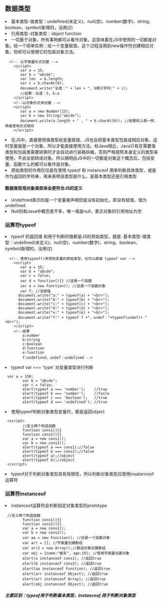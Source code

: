 
## 数据类型

<li>基本类型-值类型：undefined(未定义)、null(空)、number(数字)、string、boolean、symbol(新增的，没用过)
<li>引用类型-对象类型：object function

<li>一切基于对象，所有事物都可以看作对象。这意味着在JS中使用的一切都是对象。给一个简单实例：给一个变量赋值，这个过程没用到new操作符创建相应对象，但却可以使用它的包装对象方法。

``` 
  <!-- 以字面量形式创建 -->
    <script>
       var a = 15;
       var b = "abcde";
       var len  = b.length;
       var c = b.charAt(0);
       document.write("长度：" + len + ", b索引字符:" + c);
       //结果：长度：5, b:a
    </script>
    <!--以对象形式来创建 -->
    <script>
       var a = new Number(15);
       var b = new String("abcde");
       document.write(a.length + " , " + b.charAt(0)); //结果和上面一样，两者使用方式相同
    </script> 

``` 

<li>在JS中，直接使用值类型给变量赋值，JS也会把基本类型包装成相应对象，这时变量就是一个对象，所以才能直接使用方法。和Java相比，Java只有在需要值类型和包装类需要转换时才会自动进行装箱拆箱，否则严格按照本身定义的类型来使用，不会全部转成对象。所以搞明白JS中的一切都是对象这个概念后，包括变量、函数什么的都可以看作是对象。

<li>原始类型的作用仅仅是在使用 typeof 和 instanceof  用来判断具体类型，或是作为返回的字符串，用来表明该类型是什么，是基本类型还是引用类型

#### 数据类型用对象类型来会更符合JS的定义
<li>Undefined表示的是一个变量被声明但是没有初始化，即没有赋值。值为undefined
<li>Null则和Java中概念差不多，唯一值是null，表示对象的引用地址为空

### 运算符typeof
<li>typeof 的返回值 和用于判断的值都是JS的原始类型，就是:
基本类型-值类型：undefined(未定义)、null(空)、number(数字)、string、boolean、symbol(新增的，没用过)

``` 
  <!-- 使用typeof()来得到变量的原始类型，也可以直接 typeof var -->
    <script>
       var a = 15;
       var b = "abcde";
       var c = false;
       var d = function(){} //这是一个函数
       var e = new Function(); //这是一个函数对象
       var f; //没赋值
      document.write("a:" + typeof(a) + "<br>");
      document.write("b:" + typeof(b) + "<br>");
      document.write("c:" + typeof(c) + "<br>");
      document.write("d:" + typeof(d) + "<br>");
      document.write("e:" + typeof(e) + "<br>");
      document.write("f:" + typeof f +"，undef："+typeof(undef)+ "<br>");
    </script>
    <!--结果
        a:number
        b:string
        c:boolean
        d:function
        e:function
        f:undefined，undef：undefined -->

``` 

<li>typeof var === 'type' 对变量类型进行判断

``` 
 var a = 150;
        var b = "abcde";
        var c = false;
        alert(typeof a === 'number');    //true
        alert(typeof b === 'number');    //fasle
        alert(typeof c === 'boolean');   //true
        alert(typeof d === 'undefined'); //true      

``` 
<li>使用typeof判断对象类型变量时，都是返回object

``` 
 <script>
        //定义两个构造函数
        function cons1(){}
        function cons2(){}
        var a = new cons1();
        var b = new cons2();
        alert(typeof a === cons1);//false
        alert(typeof b === cons2);//false
        alert(typeof a);//object
        alert(typeof b);//object
 </script>
``` 

<li>typeof对于判断对象类型具有局限性，所以判断对象类型应使用insatanceof运算符

### 运算符instanceof


<li>instanceof运算符会判断指定对象类型的prototype
  
``` 
 //定义两个构造函数
        function cons1(){}
        function cons2(){}
        var a = new cons1();
        var b = new cons2();
        var aa = new Function(); //这是一个函数对象
        var arr = []; //字面量创建数组
        var arr2 = new Array();//数组对象创建数组
        var obj = {name:"傲天", age:19}; //使用字面量创建对象
        alert(a instanceof cons1); //返回true
        alert(b instanceof cons2); //返回true
        alert(aa instanceof Function); //返回true
        alert(arr instanceof Object); //返回true
        alert(arr instanceof Array); //返回true
        alert(obj instanceof Object); //返回true

``` 

##### 主要区别：typeof用于判断基本类型，instanceof 用于判断对象类型
